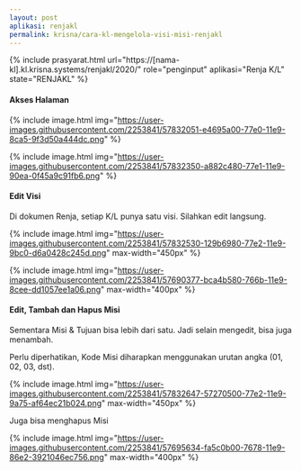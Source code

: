 ```yaml
---
layout: post
aplikasi: renjakl
permalink: krisna/cara-kl-mengelola-visi-misi-renjakl
---
```


{% include prasyarat.html 
    url="https://[nama-kl].kl.krisna.systems/renjakl/2020/"
    role="penginput"
    aplikasi="Renja K/L"
    state="RENJAKL"
%}

#### Akses Halaman

{% include image.html
    img="https://user-images.githubusercontent.com/2253841/57832051-e4695a00-77e0-11e9-8ca5-9f3d50a444dc.png"
%}

{% include image.html
    img="https://user-images.githubusercontent.com/2253841/57832350-a882c480-77e1-11e9-90ea-0f45a9c91fb6.png"
%}

#### Edit Visi 

Di dokumen Renja, setiap K/L punya satu visi. Silahkan edit langsung.

{% include image.html
    img="https://user-images.githubusercontent.com/2253841/57832530-129b6980-77e2-11e9-9bc0-d6a0428c245d.png"
    max-width="450px"
%}

{% include image.html
    img="https://user-images.githubusercontent.com/2253841/57690377-bca4b580-766b-11e9-8cee-dd1057ee1a06.png"
    max-width="400px"
%}

#### Edit, Tambah dan Hapus Misi

Sementara Misi & Tujuan bisa lebih dari satu. Jadi selain mengedit, bisa juga menambah.

Perlu diperhatikan, Kode Misi diharapkan menggunakan urutan angka (01, 02, 03, dst).

{% include image.html
    img="https://user-images.githubusercontent.com/2253841/57832647-57270500-77e2-11e9-9a75-af64ec21b024.png"
    max-width="450px"
%}

Juga bisa menghapus Misi

{% include image.html
    img="https://user-images.githubusercontent.com/2253841/57695634-fa5c0b00-7678-11e9-86e2-3921046ec756.png"
    max-width="400px"
%}

